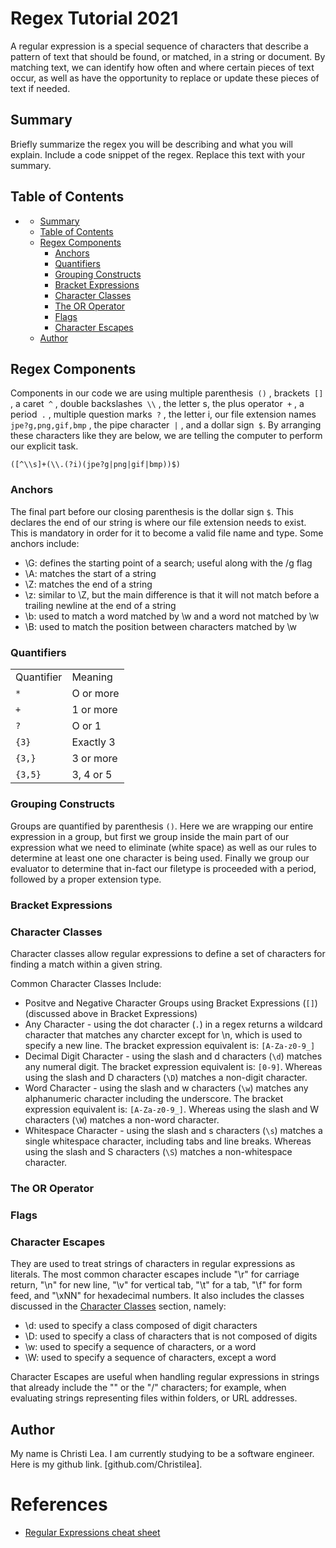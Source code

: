 # Regex Tutorial 2021

A regular expression is a special sequence of characters that describe a pattern of text that should be found, or matched, in a string or document. By matching text, we can identify how often and where certain pieces of text occur, as well as have the opportunity to replace or update these pieces of text if needed.

## Summary

Briefly summarize the regex you will be describing and what you will explain. Include a code snippet of the regex. Replace this text with your summary.

## Table of Contents

- [](#)
  - [Summary](#summary)
  - [Table of Contents](#table-of-contents)
  - [Regex Components](#regex-components)
    - [Anchors](#anchors)
    - [Quantifiers](#quantifiers)
    - [Grouping Constructs](#grouping-constructs)
    - [Bracket Expressions](#bracket-expressions)
    - [Character Classes](#character-classes)
    - [The OR Operator](#the-or-operator)
    - [Flags](#flags)
    - [Character Escapes](#character-escapes)
  - [Author](#author)
## Regex Components

Components in our code we are using multiple parenthesis``` ()``` , brackets``` []``` , a caret``` ^``` , double backslashes``` \\``` , the letter s, the plus operator``` +``` , a period``` .``` , multiple question marks``` ?``` , the letter i, our file extension names``` jpe?g,png,gif,bmp``` , the pipe character``` |``` , and a dollar sign``` $```. By arranging these characters like they are below, we are telling the computer to perform our explicit task.

```([^\\s]+(\\.(?i)(jpe?g|png|gif|bmp))$)``` 

### Anchors
The final part before our closing parenthesis is the dollar sign ```$```. This declares the end of our string is where our file extension needs to exist. This is mandatory in order for it to become a valid file name and type.
Some anchors include:

- \G: defines the starting point of a search; useful along with the /g flag
- \A: matches the start of a string
- \Z: matches the end of a string
- \z: similar to \Z, but the main difference is that it will not match before a trailing newline at the end of a string
- \b: used to match a word matched by \w and a word not matched by \w
- \B: used to match the position between characters matched by \w


### Quantifiers

<table>
<tr>
<td>Quantifier</td>
<td>Meaning</td>
</tr>
<tr>
<td><code>*</code></td>
<td>O or more</td>
</tr>
<tr>
<td><code>+</code></td>
<td>1 or more</td>
</tr>
<tr>
<td><code>?</code></td>
<td>O or 1</td>
</tr>
<tr>
<td><code>{3}</code></td>
<td>Exactly 3</td>
</tr>
<tr>
<tr>
<td><code>{3,}</code></td>
<td>3 or more</td>
</tr>
<tr>
<td><code>{3,5}</code></td>
<td>3, 4 or 5</td>
</tr>
<tr>
</table>

### Grouping Constructs
Groups are quantified by parenthesis ```()```. Here we are wrapping our entire expression in a group, but first we group inside the main part of our expression what we need to eliminate (white space) as well as our rules to determine at least one one character is being used. Finally we group our evaluator to determine that in-fact our filetype is proceeded with a period, followed by a proper extension type.

### Bracket Expressions

### Character Classes
Character classes allow regular expressions to define a set of characters for finding a match within a given string. 

Common Character Classes Include:
- Positve and Negative Character Groups using Bracket Expressions (`[]`) (discussed above in Bracket Expressions)
- Any Character - using the dot character (`.`) in a regex returns a wildcard character that matches any charcter except for \n, which is used to specify a new line. The bracket expression equivalent is: `[A-Za-z0-9_]`
- Decimal Digit Character - using the slash and d characters (`\d`) matches any numeral digit. The bracket expression equivalent is: `[0-9]`.  Whereas using the slash and D characters (`\D`) matches a non-digit character.
- Word Character - using the slash and w characters (`\w`) matches any alphanumeric character including the underscore.  The bracket expression equivalent is: `[A-Za-z0-9_]`. Whereas using the slash and W characters (`\W`) matches a non-word character.
- Whitespace Character - using the slash and s characters (`\s`) matches a single whitespace character, including tabs and line breaks. Whereas using the slash and S characters (`\S`) matches a non-whitespace character.

### The OR Operator

### Flags

### Character Escapes
They are used to treat strings of characters in regular expressions as literals. The most common character escapes include "\r" for carriage return, "\n" for new line, "\v" for vertical tab, "\t" for a tab, "\f" for form feed, and "\xNN" for hexadecimal numbers. It also includes the classes discussed in the [Character Classes](#character-classes) section, namely:

- \d: used to specify a class composed of digit characters
- \D: used to specify a class of characters that is not composed of digits
- \w: used to specify a sequence of characters, or a word
- \W: used to specify a sequence of characters, except a word

Character Escapes are useful when handling regular expressions in strings that already include the "\" or the "/" characters; for example, when evaluating strings representing files within folders, or URL addresses.

## Author

My name is Christi Lea. I am currently studying to be a software engineer. Here is my github link. [github.com/Christilea].
# References

* [Regular Expressions cheat sheet](http://web.mit.edu/hackl/www/lab/turkshop/slides/regex-cheatsheet.pdf)
